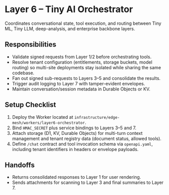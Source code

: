 # Layer 6 – Tiny AI Orchestrator

Coordinates conversational state, tool execution, and routing between Tiny ML,
Tiny LLM, deep-analysis, and enterprise backbone layers.

## Responsibilities
- Validate signed requests from Layer 1/2 before orchestrating tools.
- Resolve tenant configuration (entitlements, storage buckets, model routing)
  so multi-site deployments stay isolated while sharing the same codebase.
- Fan out signed sub-requests to Layers 3–5 and consolidate the results.
- Trigger audit logging to Layer 7 with tamper-evident envelopes.
- Maintain conversation/session metadata in Durable Objects or KV.

## Setup Checklist
1. Deploy the Worker located at `infrastructure/edge-mesh/workers/layer6-orchestrator`.
2. Bind `HMAC_SECRET` plus service bindings to Layers 3–5 and 7.
3. Attach storage (D1, KV, Durable Objects) for multi-turn context management
   and tenant registry data (document status, allowed tools).
4. Define `/chat` contract and tool invocation schema via `openapi.yaml`,
   including tenant identifiers in headers or envelope payloads.

## Handoffs
- Returns consolidated responses to Layer 1 for user rendering.
- Sends attachments for scanning to Layer 3 and final summaries to Layer 7.
